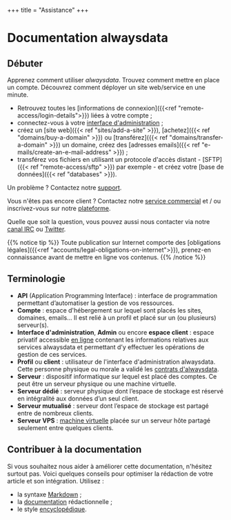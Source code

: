 +++
title = "Assistance"
+++

# Documentation alwaysdata

## Débuter

Apprenez comment utiliser _alwaysdata_. Trouvez comment mettre en place un compte. Découvrez comment déployer un site web/service en une minute.

- Retrouvez toutes les [informations de connexion]({{<ref "remote-access/login-details">}}) liées à votre compte ;
- connectez-vous à votre [interface d'administration](https://admin.alwaysdata.com) ;
- créez un [site web]({{< ref "sites/add-a-site" >}}), [achetez]({{< ref "domains/buy-a-domain" >}}) ou [transférez]({{< ref "domains/transfer-a-domain" >}}) un domaine, créez des [adresses emails]({{< ref "e-mails/create-an-e-mail-address" >}}) ;
- transférez vos fichiers en utilisant un protocole d'accès distant - [SFTP]({{< ref "remote-access/sftp" >}}) par exemple - et créez votre [base de données]({{< ref "databases" >}}).

Un problème ? Contactez notre [support](https://admin.alwaysdata.com/support/add/).

Vous n'êtes pas encore client ? Contactez notre [service commercial](https://www.alwaysdata.com/fr/#contact) et / ou inscrivez-vous sur notre [plateforme](https://www.alwaysdata.com/fr/inscription/).

Quelle que soit la question, vous pouvez aussi nous contacter via notre [canal IRC](irc://irc.freenode.net/alwaysdata) ou [Twitter](https://twitter.com/alwaysdata).

{{% notice tip %}}
Toute publication sur Internet comporte des [obligations légales]({{<ref "accounts/legal-obligations-on-internet">}}), prenez-en connaissance avant de mettre en ligne vos contenus.
{{% /notice %}}

## Terminologie

- **API** (Application Programming Interface) : interface de programmation permettant d’automatiser la gestion de vos ressources.
- **Compte** : espace d'hébergement sur lequel sont placés les sites, domaines, emails... Il est relié à un profil et placé sur un (ou plusieurs) serveur(s).
- **Interface d'administration**, **Admin** ou encore **espace client** : espace privatif accessible [en ligne](https://admin.alwaysdata.com) contenant les informations relatives aux services alwaysdata et permettant d’y effectuer les opérations de gestion de ces services.
- **Profil** ou **client** : utilisateur de l'interface d'administration alwaysdata. Cette personne physique ou morale a validé les [contrats d'alwaysdata](https://www.alwaysdata.com/fr/mentions-legales/).
- **Serveur** : dispositif informatique sur lequel est placé des comptes. Ce peut être un serveur physique ou une machine virtuelle.
- **Serveur dédié** : serveur physique dont l’espace de stockage est réservé en intégralité aux données d’un seul client.
- **Serveur mutualisé** : serveur dont l’espace de stockage est partagé entre de nombreux clients.
- **Serveur VPS** : [machine virtuelle](https://fr.wikipedia.org/wiki/Machine_virtuelle) placée sur un serveur hôte partagé seulement entre quelques clients.


## Contribuer à la documentation

Si vous souhaitez nous aider à améliorer cette documentation, n'hésitez surtout pas. Voici quelques conseils pour optimiser la rédaction de votre article et son intégration. Utilisez :

- la syntaxe [Markdown](https://commonmark.org/) ;
- la [documentation](https://git.madslab.net/alwaysdata/aldocs-content/src/branch/master/README.md) rédactionnelle ;
- le style [encyclopédique](https://fr.wikipedia.org/wiki/Wikip%C3%A9dia:Style_encyclop%C3%A9dique).
